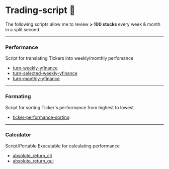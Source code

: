 # Trading-script 💎

The following scripts allow me to review <b> > 100 stocks </b> every week & month in a split second.
<hr>

<h3>Performance</h3>
Script for translating Tickers into weekly/monthly perfomance <Br>

- [turn-weekly-yfinance](https://github.com/RemusDBD/trading-script/blob/main/performance/turn-weekly-yfinance.py)
- [turn-selected-weekly-yfinance](https://github.com/RemusDBD/trading-script/blob/main/performance/turn-selected-weekly-yfinance.py)
- [turn-monthly-yfinance](https://github.com/RemusDBD/trading-script/blob/main/performance/turn-monthly-yfinance.py)

<hr>
<h3>Formating</h3>
Script for sorting Ticker's performance from highest to lowest <br>

- [ticker-performance-sorting](https://github.com/RemusDBD/trading-script/blob/main/formating/ticker-performance-sorting.py)
  
<hr>
<h3>Calculator</h3>
Script/Portable Executable for calculating performance <br>

- [absolute_return_cli](https://github.com/RemusDBD/trading-script/tree/main/calculator/absolute_return/cli)
- [absolute_return_gui](https://github.com/RemusDBD/trading-script/tree/main/calculator/absolute_return/gui_v2)
